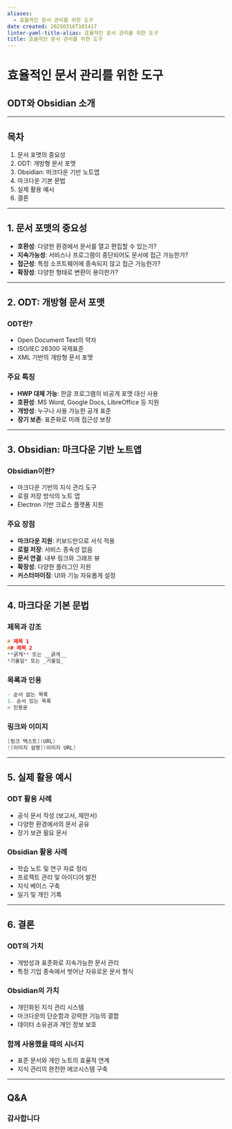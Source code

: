 ```yaml
---
aliases:
  - 효율적인 문서 관리를 위한 도구
date created: 20250316T101417
linter-yaml-title-alias: 효율적인 문서 관리를 위한 도구
title: 효율적인 문서 관리를 위한 도구
---
```


# 효율적인 문서 관리를 위한 도구

## ODT와 Obsidian 소개

---

## 목차

1. 문서 포맷의 중요성
2. ODT: 개방형 문서 포맷
3. Obsidian: 마크다운 기반 노트앱
4. 마크다운 기본 문법
5. 실제 활용 예시
6. 결론

---

## 1. 문서 포맷의 중요성

- **호환성**: 다양한 환경에서 문서를 열고 편집할 수 있는가?
- **지속가능성**: 서비스나 프로그램이 중단되어도 문서에 접근 가능한가?
- **접근성**: 특정 소프트웨어에 종속되지 않고 접근 가능한가?
- **확장성**: 다양한 형태로 변환이 용이한가?

---

## 2. ODT: 개방형 문서 포맷

### ODT란?

- Open Document Text의 약자
- ISO/IEC 26300 국제표준
- XML 기반의 개방형 문서 포맷

### 주요 특징

- **HWP 대체 가능**: 한글 프로그램의 비공개 포맷 대신 사용
- **호환성**: MS Word, Google Docs, LibreOffice 등 지원
- **개방성**: 누구나 사용 가능한 공개 표준
- **장기 보존**: 표준화로 미래 접근성 보장

---

## 3. Obsidian: 마크다운 기반 노트앱

### Obsidian이란?

- 마크다운 기반의 지식 관리 도구
- 로컬 저장 방식의 노트 앱
- Electron 기반 크로스 플랫폼 지원

### 주요 장점

- **마크다운 지원**: 키보드만으로 서식 적용
- **로컬 저장**: 서비스 종속성 없음
- **문서 연결**: 내부 링크와 그래프 뷰
- **확장성**: 다양한 플러그인 지원
- **커스터마이징**: UI와 기능 자유롭게 설정

---

## 4. 마크다운 기본 문법

### 제목과 강조

```c
# 제목 1
## 제목 2
**굵게** 또는 __굵게__
*기울임* 또는 _기울임_
```

### 목록과 인용

```c
- 순서 없는 목록
1. 순서 있는 목록
> 인용문
```

### 링크와 이미지

```c
[링크 텍스트](URL)
![이미지 설명](이미지 URL)
```

---

## 5. 실제 활용 예시

### ODT 활용 사례

- 공식 문서 작성 (보고서, 제안서)
- 다양한 환경에서의 문서 공유
- 장기 보관 필요 문서

### Obsidian 활용 사례

- 학습 노트 및 연구 자료 정리
- 프로젝트 관리 및 아이디어 발전
- 지식 베이스 구축
- 일기 및 개인 기록

---

## 6. 결론

### ODT의 가치

- 개방성과 표준화로 지속가능한 문서 관리
- 특정 기업 종속에서 벗어난 자유로운 문서 형식

### Obsidian의 가치

- 개인화된 지식 관리 시스템
- 마크다운의 단순함과 강력한 기능의 결합
- 데이터 소유권과 개인 정보 보호

### 함께 사용했을 때의 시너지

- 표준 문서와 개인 노트의 효율적 연계
- 지식 관리의 완전한 에코시스템 구축

---

## Q&A

### 감사합니다
